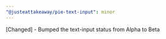 ```yaml
---
"@justeattakeaway/pie-text-input": minor
---
```


[Changed] - Bumped the text-input status from Alpha to Beta
